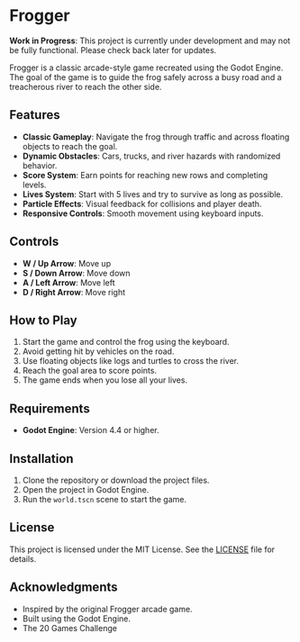 # Frogger

**Work in Progress**: This project is currently under development and may not be fully functional. Please check back later for updates.

Frogger is a classic arcade-style game recreated using the Godot Engine. The goal of the game is to guide the frog safely across a busy road and a treacherous river to reach the other side.

## Features

- **Classic Gameplay**: Navigate the frog through traffic and across floating objects to reach the goal.
- **Dynamic Obstacles**: Cars, trucks, and river hazards with randomized behavior.
- **Score System**: Earn points for reaching new rows and completing levels.
- **Lives System**: Start with 5 lives and try to survive as long as possible.
- **Particle Effects**: Visual feedback for collisions and player death.
- **Responsive Controls**: Smooth movement using keyboard inputs.

## Controls

- **W / Up Arrow**: Move up
- **S / Down Arrow**: Move down
- **A / Left Arrow**: Move left
- **D / Right Arrow**: Move right

## How to Play

1. Start the game and control the frog using the keyboard.
2. Avoid getting hit by vehicles on the road.
3. Use floating objects like logs and turtles to cross the river.
4. Reach the goal area to score points.
5. The game ends when you lose all your lives.

## Requirements

- **Godot Engine**: Version 4.4 or higher.

## Installation

1. Clone the repository or download the project files.
2. Open the project in Godot Engine.
3. Run the `world.tscn` scene to start the game.

## License

This project is licensed under the MIT License. See the [LICENSE](LICENSE) file for details.

## Acknowledgments

- Inspired by the original Frogger arcade game.
- Built using the Godot Engine.
- The 20 Games Challenge
